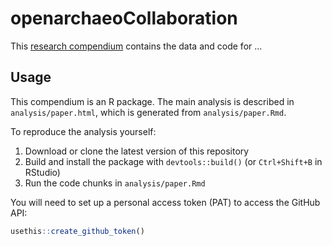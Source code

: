 # openarchaeoCollaboration

This [research compendium](https://research-compendium.science/) contains the data and code for ...

## Usage

This compendium is an R package.
The main analysis is described in `analysis/paper.html`, which is generated from `analysis/paper.Rmd`.

To reproduce the analysis yourself:

1. Download or clone the latest version of this repository
2. Build and install the package with `devtools::build()` (or `Ctrl+Shift+B` in RStudio)
3. Run the code chunks in `analysis/paper.Rmd`

You will need to set up a personal access token (PAT) to access the GitHub API:

```r
usethis::create_github_token()
```
